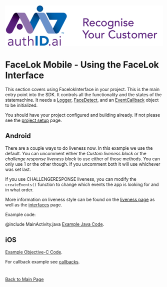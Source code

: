 ![Ipsidy](../../images/authid.png)
# FaceLok Mobile - Using the FaceLok Interface

This section covers using FacelokInterface in your project.  This is the main entry point
into the SDK.  It controls all the functionality and the states of the statemachine.  It
needs a [Logger](./interfaces.md#logger), [FaceDetect](./interfaces.md#face-detect), and an [EventCallback](./interfaces.md#event-callback) object to be initialized.

You should have your project configured and building already.  If not please see the [project setup](./projectsetup.md) page.

## Android

There are a couple ways to do liveness now.  In this example we use the default.  You can uncomment
either the *Custom liveness block* or the *challenge response liveness block* to use either of those methods.
You can only use 1 or the other though.  If you uncomment both it will use whichever was set last.

If you use CHALLENGERESPONSE liveness, you can modify the `createEvents()` function to change which
events the app is looking for and in what order.

More information on liveness style can be found on the [liveness page](./livenesstesting.md) as well as the [interfaces](./interfaces.md) page.

Example code:

@include MainActivity.java
[Example Java Code](../examples/MainActivity.java).

## iOS

[Example Objective-C Code](../examples/ViewController.m).

For callback example see [callbacks](./callbacks.md).

#

[Back to Main Page](../README.md)